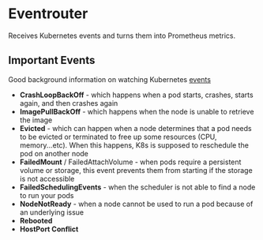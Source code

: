 # Eventrouter

Receives Kubernetes events and turns them into Prometheus metrics.

## Important Events

Good background information on watching Kubernetes [events](https://isitobservable.io/observability/kubernetes/how-to-collect-kubernetes-events)

* **CrashLoopBackOff** - which happens when a pod starts, crashes, starts again, and then crashes again
* **ImagePullBackOff** - which happens when the node is unable to retrieve the image
* **Evicted** - which can happen when a node determines that a pod needs to be evicted or terminated to free up some resources (CPU, memory...etc). When this happens, K8s is supposed to reschedule the pod on another node
* **FailedMount** / FailedAttachVolume - when pods require a persistent volume or storage, this event prevents them from starting if the storage is not accessible
* **FailedSchedulingEvents** - when the scheduler is not able to find a node to run your pods
* **NodeNotReady** - when a node cannot be used to run a pod because of an underlying issue
* **Rebooted**
* **HostPort Conflict**
